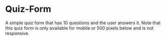 # Quiz-Form
A simple quiz form that has 10 questions and the user answers it. Note that this quiz form is only available for mobile or 500 pixels below and is not responsive.
